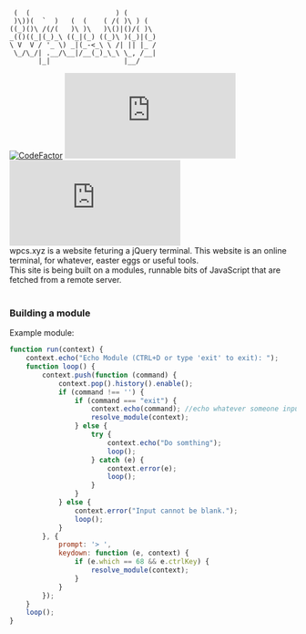 ```
 (  (                     ) (        
 )\))(  `  )   (  (    ( /( )\ ) (          
((_)()\ /(/(   )\ )\   )\()|()/( )\  
_(()((_|(_)_\ ((_|(_) ((_)\ )(_)|(_)  
\ V  V / '_ \) _|(_-<_\ \ /| || |_ / 
 \_/\_/| .__/\__|/__(_)_\_\ \_, /__| 
       |_|                  |__/     
```
[![CodeFactor](https://www.codefactor.io/repository/github/abstract-programming/wpcs.xyz/badge/master)](https://www.codefactor.io/repository/github/abstract-programming/wpcs.xyz/overview/master)
![CodeSize](https://img.shields.io/github/languages/code-size/Abstract-Programming/wpcs.xyz)
![Lines of code](https://img.shields.io/tokei/lines/github/Abstract-Programming/wpcs.xyz)
<br>
wpcs.xyz is a website feturing a jQuery terminal. This website is an online terminal, for whatever, easter eggs or useful tools.
<br>
This site is being built on a modules, runnable bits of JavaScript that are fetched from a remote server.
<br><br>
### Building a module
Example module:
```js
function run(context) {
    context.echo("Echo Module (CTRL+D or type 'exit' to exit): ");
    function loop() {
        context.push(function (command) {
            context.pop().history().enable();
            if (command !== '') {
                if (command === "exit") {
                    context.echo(command); //echo whatever someone inputs
                    resolve_module(context);
                } else {
                    try {
                        context.echo("Do somthing");
                        loop();
                    } catch (e) {
                        context.error(e);
                        loop();
                    }
                }
            } else {
                context.error("Input cannot be blank.");
                loop();
            }
        }, {
            prompt: '> ',
            keydown: function (e, context) {
                if (e.which == 68 && e.ctrlKey) {
                    resolve_module(context);
                }
            }
        });
    }
    loop();
}
```
